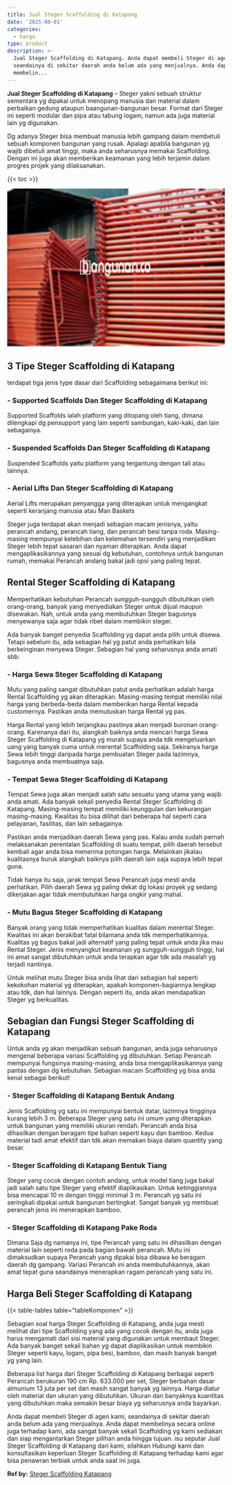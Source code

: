 ```yaml
---
title: Jual Steger Scaffolding di Katapang
date: '2025-08-01'
categories:
  - harga
type: product
description: >-
  Jual Steger Scaffolding di Katapang. Anda dapat membeli Steger di agen kami,
  seandainya di sekitar daerah anda belum ada yang menjualnya. Anda dapat
  membelin...
---
```


**Jual Steger Scaffolding di Katapang** – Steger yakni sebuah struktur sementara yg dipakai untuk menopang manusia dan material dalam perbaikan gedung ataupun baangunan-bangunan besar. Format dari Steger ini seperti modular dan pipa atau tabung logam, namun ada juga material lain yg digunakan.

Dg adanya Steger bisa membuat manusia lebih gampang dalam membetuli sebuah komponen bangunan yang rusak. Apalagi apabila bangunan yg wajib dibetuli amat tinggi, maka anda seharusnya memakai Scaffolding. Dengan ini juga akan memberikan keamanan yang lebih terjamin dalam progres projek yang dilaksanakan.

{{< toc >}}

![Jual Steger Scaffolding di Katapang](/images/sewa-scaffolding-steger-16.png)

## 3 Tipe Steger Scaffolding di Katapang

terdapat tiga jenis type dasar dari Scaffolding sebagaimana berikut ini:

### \- Supported Scaffolds Dan Steger Scaffolding di Katapang

Supported Scaffolds ialah platform yang ditopang oleh tiang, dimana dilengkapi dg pensupport yang lain seperti sambungan, kaki-kaki, dan lain sebagainya.

### \- Suspended Scaffolds Dan Steger Scaffolding di Katapang

Suspended Scaffolds yaitu platform yang tergantung dengan tali atau lainnya.

### \- Aerial Lifts Dan Steger Scaffolding di Katapang

Aerial Lifts merupakan penyangga yang diterapkan untuk mengangkat seperti keranjang manusia atau Man Baskets

Steger juga terdapat akan menjadi sebagian macam jenisnya, yaitu perancah andang, perancah tiang, dan perancah besi tanpa roda. Masing-masing mempunyai kelebihan dan kelemahan tersendiri yang menjadikan Steger lebih tepat sasaran dan nyaman diterapkan. Anda dapat mengaplikasikannya yang sesuai dg kebutuhan, contohnya untuk bangunan rumah, memakai Perancah andang bakal jadi opsi yang paling tepat.

## Rental Steger Scaffolding di Katapang

Memperhatikan kebutuhan Perancah sungguh-sungguh dibutuhkan oleh orang-orang, banyak yang menyediakan Steger untuk dijual maupun disewakan. Nah, untuk anda yang membutuhkan Steger bagusnya menyewanya saja agar tidak ribet dalam membikin steger.

Ada banyak banget penyedia Scaffolding yg dapat anda pilih untuk disewa. Tetapi sebelum itu, ada sebagian hal yg patut anda perhatikan bila berkeinginan menyewa Steger. Sebagian hal yang seharusnya anda amati sbb:

### \- Harga Sewa Steger Scaffolding di Katapang

Mutu yang paling sangat dibutuhkan patut anda perhatikan adalah harga Rental Scaffolding yg akan diterapkan. Masing-masing tempat memiliki nilai harga yang berbeda-beda dalam memberikan harga Rental kepada customernya. Pastikan anda memutuskan harga Rental yg pas.

Harga Rental yang lebih terjangkau pastinya akan menjadi buronan orang-orang. Karenanya dari itu, alangkah baiknya anda mencari harga Sewa Steger Scaffolding di Katapang yg murah supaya anda tdk mengeluarkan uang yang banyak cuma untuk merental Scaffolding saja. Sekiranya harga Sewa lebih tinggi daripada harga pembuatan Steger pada lazimnya, bagusnya anda membuatnya saja.

### \- Tempat Sewa Steger Scaffolding di Katapang

Tempat Sewa juga akan menjadi salah satu sesuatu yang utama yang wajib anda amati. Ada banyak sekali penyedia Rental Steger Scaffolding di Katapang. Masing-masing tempat memiliki keunggulan dan kekurangan masing-masing. Kwalitas itu bisa dilihat dari beberapa hal seperti cara pelayanan, fasilitas, dan lain sebagainya.

Pastikan anda menjadikan daerah Sewa yang pas. Kalau anda sudah pernah melaksanakan perentalan Scaffolding di suatu tempat, pilih daerah tersebut kembali agar anda bisa menerima potongan harga. Melainkan jikalau kualitasnya buruk alangkah baiknya pilih daerah lain saja supaya lebih tepat guna.

Tidak hanya itu saja, jarak tempat Sewa Perancah juga mesti anda perhatikan. Pilih daerah Sewa yg paling dekat dg lokasi proyek yg sedang dikerjakan agar tidak membutuhkan harga ongkir yang mahal.

### \- Mutu Bagus Steger Scaffolding di Katapang

Banyak orang yang tidak memperhatikan kualitas dalam merental Steger. Kwalitas ini akan berakibat fatal bilamana anda tdk memperhatikannya. Kualitas yg bagus bakal jadi alternatif yang paling tepat untuk anda jika mau Rental Steger. Jenis menyangkut keamanan yg sungguh-sungguh tinggi, hal ini amat sangat dibutuhkan untuk anda terapkan agar tdk ada masalah yg terjadi nantinya.

Untuk melihat mutu Steger bisa anda lihat dari sebagian hal seperti kekokohan material yg diterapkan, apakah komponen-bagiannya lengkap atau tdk, dan hal lainnya. Dengan seperti itu, anda akan mendapatkan Steger yg berkualitas.

## Sebagian dan Fungsi Steger Scaffolding di Katapang

Untuk anda yg akan menjadikan sebuah bangunan, anda juga seharusnya mengenal beberapa variasi Scaffolding yg dibutuhkan. Setiap Perancah mempunyai fungsinya masing-masing, anda bisa mengaplikasikannya yang pantas dengan dg kebutuhan. Sebagian macam Scaffolding yg bisa anda kenal sebagai berikut!

### \- Steger Scaffolding di Katapang Bentuk Andang

Jenis Scaffolding yg satu ini mempunyai bentuk datar, lazimnya tingginya kurang lebih 3 m. Beberapa Steger yang satu ini umum yang diterapkan untuk bangunan yang memiliki ukuran rendah. Perancah anda bisa dihasilkan dengan beragam tipe bahan seperti kayu dan bamboo. Kedua material tadi amat efektif dan tdk akan memakan biaya dalam quantity yang besar.

### \- Steger Scaffolding di Katapang Bentuk Tiang

Steger yang cocok dengan contoh andang, untuk model tiang juga bakal jadi salah satu tipe Steger yang efektif diaplikasikan. Untuk ketinggiannya bisa mencapai 10 m dengan tinggi minimal 3 m. Perancah yg satu ini seringkali dipakai untuk bangunan bertingkat. Sangat banyak yg membuat perancah jenis ini menerapkan bamboo.

### \- Steger Scaffolding di Katapang Pake Roda

Dimana Saja dg namanya ini, tipe Perancah yang satu ini dihasilkan dengan material lain seperti roda pada bagian bawah perancah. Mutu ini dimaksudkan supaya Perancah yang dipakai bisa dibawa ke beragam daerah dg gampang. Variasi Perancah ini anda membutuhkannya, akan amat tepat guna seandainya menerapkan ragam perancah yang satu ini.

## Harga Beli Steger Scaffolding di Katapang

{{< table-tables table="tableKomponen" >}}

Sebagian soal harga Steger Scaffolding di Katapang, anda juga mesti melihat dari tipe Scaffolding yang ada yang cocok dengan itu, anda juga harus mengamati dari sisi material yang digunakan untuk membaut Steger. Ada banyak banget sekali bahan yg dapat diaplikasikan untuk membikin Steger seperti kayu, logam, pipa besi, bamboo, dan masih banyak banget yg yang lain.

Beberapa list harga dari Steger Scaffolding di Katapang berbagai seperti Perancah berukuran 190 cm Rp. 633.000 per set, Steger berbahan dasar almunium 13 juta per set dan masih sangat banyak yg lainnya. Harga diatur oleh material dan ukuran yang dibutuhkan. Ukuran dan banyaknya kuantitas yang dibutuhkan maka semakin besar biaya yg seharusnya anda bayarkan.

Anda dapat membeli Steger di agen kami, seandainya di sekitar daerah anda belum ada yang menjualnya. Anda dapat membelinya secara online juga terhadap kami, ada sangat banyak sekali Scaffolding yg kami sediakan dan siap mengantarkan Steger pilihan anda hingga tujuan. isu seputar Jual Steger Scaffolding di Katapang dari kami, silahkan Hubungi kami dan konsultasikan keperluan Steger Scaffolding di Katapang terhadap kami agar bisa penawran terbiak untuk anda saat ini juga.

**Ref by:** [Steger Scaffolding Katapang](https://id.wikipedia.org/wiki/Steger)
